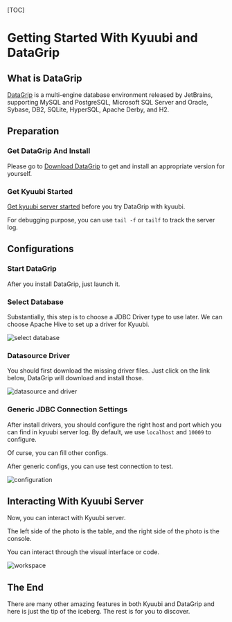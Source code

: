 [TOC]

# Getting Started With Kyuubi and DataGrip
## What is DataGrip
[DataGrip](https://www.jetbrains.com/datagrip/) is a multi-engine database environment released by JetBrains, supporting MySQL and PostgreSQL, Microsoft SQL Server and Oracle, Sybase, DB2, SQLite, HyperSQL, Apache Derby, and H2.

## Preparation
### Get DataGrip And Install
Please go to [Download DataGrip](https://www.jetbrains.com/datagrip/download) to get and install an appropriate version for yourself.
### Get Kyuubi Started
[Get kyuubi server started](https://kyuubi.readthedocs.io/en/latest/quick_start/quick_start.html) before you try DataGrip with kyuubi.

For debugging purpose, you can use `tail -f` or `tailf` to track the server log.
## Configurations
### Start DataGrip
After you install DataGrip, just launch it.
### Select Database
Substantially, this step is to choose a JDBC Driver type to use later. We can choose Apache Hive to set up a driver for Kyuubi.

![select database](https://kyuubi.readthedocs.io/en/v1.3.1-incubating/_images/select_database.png)
### Datasource Driver
You should first download the missing driver files. Just click on the link below, DataGrip will download and install those.

![datasource and driver](https://kyuubi.readthedocs.io/en/v1.3.1-incubating/_images/datasource_and_driver.png)
### Generic JDBC Connection Settings
After install drivers, you should configure the right host and port which you can find in kyuubi server log. By default, we use `localhost` and `10009` to configure.

Of curse, you can fill other configs.

After generic configs, you can use test connection to test.

![configuration](https://kyuubi.readthedocs.io/en/v1.3.1-incubating/_images/configuration.png)
## Interacting With Kyuubi Server
Now, you can interact with Kyuubi server.

The left side of the photo is the table, and the right side of the photo is the console.

You can interact through the visual interface or code.

![workspace](https://kyuubi.readthedocs.io/en/v1.3.1-incubating/_images/workspace.png)
## The End
There are many other amazing features in both Kyuubi and DataGrip and here is just the tip of the iceberg. The rest is for you to discover.
